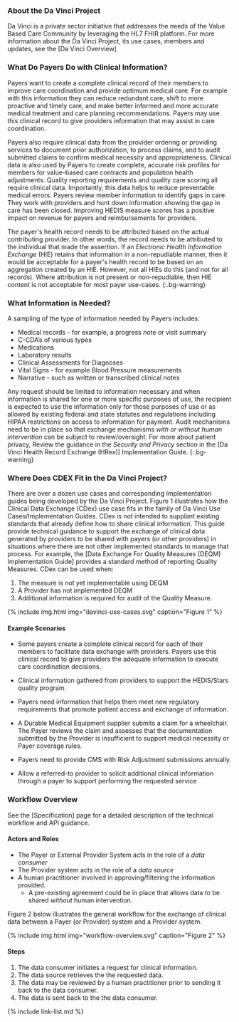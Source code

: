 ### About the Da Vinci Project

Da Vinci is a private sector initiative that addresses the needs of the Value Based Care Community by leveraging the HL7 FHIR platform.  For more information about the Da Vinci Project, its use cases, members and updates, see the [Da Vinci Overview]

### What Do Payers Do with Clinical Information?

Payers want to create a complete clinical record of their members to improve care coordination and provide optimum medical care. For example with this information they can reduce redundant care, shift to more proactive and timely care, and make better informed and more accurate medical treatment and care planning recommendations. Payers may use this clinical record to give providers information that may assist in care coordination.

Payers also require clinical data from the provider ordering or providing services to document prior authorization, to process claims, and to audit submitted claims to confirm medical necessity and appropriateness.  Clinical data is also used by Payers to create complete, accurate risk profiles for members for value-based care contracts and population health adjustments. Quality reporting requirements and quality care scoring all require clinical data. Importantly, this data helps to reduce preventable medical errors.  Payers review member information to identify gaps in care. They work with providers and hunt down information showing the gap in care has been closed. Improving HEDIS measure scores has a positive impact on revenue for payers and reimbursements for providers.

The payer's health record needs to be attributed based on the actual contributing provider.  In other words, the record needs to be attributed to the individual that made the assertion.  If an *Electronic Health Information Exchange* (HIE) retains that information in a non-repudiable manner, then it would be acceptable for a payer's health record to be based on an aggregation created by an HIE.  However, not all HIEs do this (and not for all records).  Where attribution is not present or non-repudiable, then HIE content is not acceptable for most payer use-cases.
{:.bg-warning}


### What Information is Needed?

A sampling of the type of information needed by Payers includes:

- Medical records - for example, a progress note or visit summary
- C-CDA’s of various types
- Medications
- Laboratory results
- Clinical Assessments for Diagnoses
- Vital Signs - for example Blood Pressure measurements
- Narrative - such as written or transcribed clinical notes

Any request should be limited to information necessary and when information is shared for one or more specific purposes of use, the recipient is expected to use the information only for those purposes of use or as allowed by existing federal and state statutes and regulations including HIPAA restrictions on access to information for payment. Audit mechanisms need to be in place so that exchange mechanisms *with or without human intervention* can be subject to review/oversight.  For more about patient privacy, Review the guidance in the *Security and Privacy* section in the [Da Vinci Health Record Exchange (HRex)] Implementation Guide.
{:.bg-warning}

### Where Does CDEX Fit in the Da Vinci Project?

There are over a dozen use cases and corresponding Implementation guides being developed by the Da Vinci Project.  Figure 1 illustrates how the Clinical Data Exchange (CDex) use case fits in the family of Da Vinci Use Cases/Implementation Guides.  CDex is not intended to supplant existing standards that already define how to share clinical information. This guide provide technical guidance to support the exchange of clinical data generated by providers to be shared with payers (or other providers) in situations where there are not other implemented standards to manage that process. For example, the [Data Exchange For Quality Measures (DEQM) Implementation Guide] provides a standard method of reporting Quality Measures.  CDex can be used when:
 1. The measure is not yet implementable using DEQM
 1. A Provider has not implemented DEQM
 1. Additional information is required for audit of the Quality Measure.

{% include img.html img="davinci-use-cases.svg" caption="Figure 1" %}

#### Example Scenarios

- Some payers create a complete clinical record for each of their members to facilitate data exchange with providers. Payers use this clinical record to give providers the adequate information to execute care coordination decisions.

- Clinical information gathered from providers to support the HEDIS/Stars quality program. <!--For example, by examining the record for care coordination information they may improve performance on the HEDIS TRC- Transitions of Care measure which looks at 1) notification of inpatient admission, 2) receipt of discharge information, 3) patient engagement after inpatient discharge and 4) medication reconciliation post-discharge.-->

- Payers need information that helps them meet new regulatory requirements that promote patient access and exchange of information.

- A Durable Medical Equipment supplier submits a claim for a wheelchair. The Payer reviews the claim and assesses that the documentation submitted by the Provider is insufficient to support medical necessity or Payer coverage rules.

- Payers need to provide CMS with Risk Adjustment submissions annually.

- Allow a referred-to provider to solicit additional clinical information through a payer to support performing the requested service

### Workflow Overview

See the [Specification] page for a detailed description of the technical workflow and API guidance.

#### Actors and Roles

- The Payer or External Provider System acts in the role of a *data consumer*
- The Provider system acts in the role of a *data source*
- A human practitioner involved in approving/filtering the information provided.
  - A pre-existing agreement could be in place that allows data to be shared *without* human intervention.

Figure 2 below illustrates the general workflow for the exchange of clinical data between a Payer (or Provider) system and a Provider system.

{% include img.html img="workflow-overview.svg" caption="Figure 2" %}

#### Steps
1. The data consumer initiates a request for clinical information.
1. The data source retrieves the the requested data.
1. The data may be reviewed by a human practitioner prior to sending it back to the data consumer.
1. The data is sent back to the the data consumer.

{% include link-list.md %}
